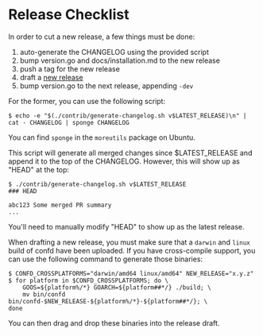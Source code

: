 # Release Checklist

In order to cut a new release, a few things must be done:

1. auto-generate the CHANGELOG using the provided script
2. bump version.go and docs/installation.md to the new release
3. push a tag for the new release
4. draft a [new release](https://github.com/joniw/confd/releases/new)
5. bump version.go to the next release, appending `-dev`

For the former, you can use the following script:

    $ echo -e "$(./contrib/generate-changelog.sh v$LATEST_RELEASE)\n" | cat - CHANGELOG | sponge CHANGELOG

You can find `sponge` in the `moreutils` package on Ubuntu.

This script will generate all merged changes since $LATEST_RELEASE and append it to the top of the CHANGELOG. However, this will show up as "HEAD" at the top:

    $ ./contrib/generate-changelog.sh v$LATEST_RELEASE
    ### HEAD

    abc123 Some merged PR summary
    ...

You'll need to manually modify "HEAD" to show up as the latest release.

When drafting a new release, you must make sure that a `darwin` and `linux` build of confd have
been uploaded. If you have cross-compile support, you can use the following command to generate
those binaries:

    $ CONFD_CROSSPLATFORMS="darwin/amd64 linux/amd64" NEW_RELEASE="x.y.z"
    $ for platform in $CONFD_CROSSPLATFORMS; do \
        GOOS=${platform%/*} GOARCH=${platform##*/} ./build; \
        mv bin/confd bin/confd-$NEW_RELEASE-${platform%/*}-${platform##*/}; \
    done

You can then drag and drop these binaries into the release draft.
